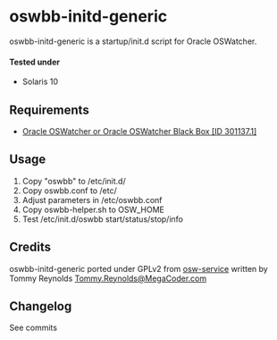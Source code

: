 oswbb-initd-generic
===================

oswbb-initd-generic is a startup/init.d script for Oracle OSWatcher.


#### Tested under

* Solaris 10

##  Requirements

* [Oracle OSWatcher or Oracle OSWatcher Black Box [ID 301137.1]](https://support.oracle.com/epmos/faces/DocContentDisplay?id=301137.1)

## Usage

1. Copy "oswbb" to /etc/init.d/
2. Copy oswbb.conf to /etc/
3. Adjust parameters in /etc/oswbb.conf
4. Copy oswbb-helper.sh to OSW_HOME	
5. Test /etc/init.d/oswbb start/status/stop/info

## Credits
oswbb-initd-generic ported under GPLv2 from [osw-service](https://github.com/megacoder/osw-service) written by Tommy Reynolds <Tommy.Reynolds@MegaCoder.com>

## Changelog
See commits